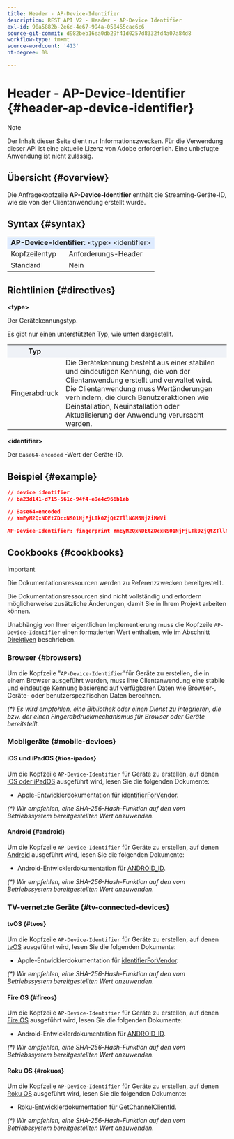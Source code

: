 ```yaml
---
title: Header - AP-Device-Identifier
description: REST API V2 - Header - AP-Device Identifier
exl-id: 90a5882b-2e6d-4e67-994a-050465cac6c6
source-git-commit: d982beb16ea0db29f41d0257d8332fd4a07a84d8
workflow-type: tm+mt
source-wordcount: '413'
ht-degree: 0%

---
```


# Header - AP-Device-Identifier {#header-ap-device-identifier}

>[!NOTE]
>
> Der Inhalt dieser Seite dient nur Informationszwecken. Für die Verwendung dieser API ist eine aktuelle Lizenz von Adobe erforderlich. Eine unbefugte Anwendung ist nicht zulässig.

## Übersicht {#overview}

Die Anfragekopfzeile <b>AP-Device-Identifier</b> enthält die Streaming-Geräte-ID, wie sie von der Clientanwendung erstellt wurde.

## Syntax {#syntax}

<table>
   <tr>
      <td style="background-color: #DEEBFF;" colspan="2"><b>AP-Device-Identifier</b>: &lt;type&gt; &lt;identifier&gt;</td>
   </tr>
   <tr>
      <td>Kopfzeilentyp</td>
      <td>Anforderungs-Header</td>
   </tr>
   <tr>
      <td>Standard</td>
      <td>Nein</td>
   </tr>
</table>

## Richtlinien {#directives}

<b>&lt;type></b>

Der Gerätekennungstyp.

Es gibt nur einen unterstützten Typ, wie unten dargestellt.

<table>
   <tr>
      <th style="background-color: #EFF2F7; width: 15%;">Typ</th>
      <th style="background-color: #EFF2F7;"></th>
   </tr>
   <tr>
      <td>Fingerabdruck</td>
      <td>
            Die Gerätekennung besteht aus einer stabilen und eindeutigen Kennung, die von der Clientanwendung erstellt und verwaltet wird.
            <br/>
            Die Clientanwendung muss Wertänderungen verhindern, die durch Benutzeraktionen wie Deinstallation, Neuinstallation oder Aktualisierung der Anwendung verursacht werden.
      </td>
   </tr>
</table>


<b>&lt;identifier></b>

Der `Base64-encoded` -Wert der Geräte-ID.

## Beispiel {#example}

```JSON
// device identifier
// ba23d141-d715-561c-94f4-e9e4c966b1eb

// Base64-encoded
// YmEyM2QxNDEtZDcxNS01NjFjLTk0ZjQtZTllNGM5NjZiMWVi

AP-Device-Identifier: fingerprint YmEyM2QxNDEtZDcxNS01NjFjLTk0ZjQtZTllNGM5NjZiMWVi
```

## Cookbooks {#cookbooks}

>[!IMPORTANT]
>
> Die Dokumentationsressourcen werden zu Referenzzwecken bereitgestellt.
>
> Die Dokumentationsressourcen sind nicht vollständig und erfordern möglicherweise zusätzliche Änderungen, damit Sie in Ihrem Projekt arbeiten können.
> 
> Unabhängig von Ihrer eigentlichen Implementierung muss die Kopfzeile `AP-Device-Identifier` einen formatierten Wert enthalten, wie im Abschnitt [Direktiven](#directives) beschrieben.

### Browser {#browsers}

Um die Kopfzeile &quot;`AP-Device-Identifier`&quot;für Geräte zu erstellen, die in einem Browser ausgeführt werden, muss Ihre Clientanwendung eine stabile und eindeutige Kennung basierend auf verfügbaren Daten wie Browser-, Geräte- oder benutzerspezifischen Daten berechnen.

_(*) Es wird empfohlen, eine Bibliothek oder einen Dienst zu integrieren, die bzw. der einen Fingerabdruckmechanismus für Browser oder Geräte bereitstellt._

### Mobilgeräte {#mobile-devices}

#### iOS und iPadOS {#ios-ipados}

Um die Kopfzeile `AP-Device-Identifier` für Geräte zu erstellen, auf denen [iOS oder iPadOS](https://developer.apple.com/documentation/ios-ipados-release-notes) ausgeführt wird, lesen Sie die folgenden Dokumente:

* Apple-Entwicklerdokumentation für [identifierForVendor](https://developer.apple.com/documentation/uikit/uidevice/1620059-identifierforvendor).

_(*) Wir empfehlen, eine SHA-256-Hash-Funktion auf den vom Betriebssystem bereitgestellten Wert anzuwenden._

#### Android {#android}

Um die Kopfzeile `AP-Device-Identifier` für Geräte zu erstellen, auf denen [Android](https://developer.android.com/about/versions) ausgeführt wird, lesen Sie die folgenden Dokumente:

* Android-Entwicklerdokumentation für [ANDROID_ID](https://developer.android.com/reference/android/provider/Settings.Secure#ANDROID_ID).

_(*) Wir empfehlen, eine SHA-256-Hash-Funktion auf den vom Betriebssystem bereitgestellten Wert anzuwenden._

### TV-vernetzte Geräte {#tv-connected-devices}

#### tvOS {#tvos}

Um die Kopfzeile `AP-Device-Identifier` für Geräte zu erstellen, auf denen [tvOS](https://developer.apple.com/documentation/tvos-release-notes) ausgeführt wird, lesen Sie die folgenden Dokumente:

* Apple-Entwicklerdokumentation für [identifierForVendor](https://developer.apple.com/documentation/uikit/uidevice/1620059-identifierforvendor).

_(*) Wir empfehlen, eine SHA-256-Hash-Funktion auf den vom Betriebssystem bereitgestellten Wert anzuwenden._

#### Fire OS {#fireos}

Um die Kopfzeile `AP-Device-Identifier` für Geräte zu erstellen, auf denen [Fire OS](https://developer.amazon.com/docs/fire-tv/fire-os-overview.html) ausgeführt wird, lesen Sie die folgenden Dokumente:

* Android-Entwicklerdokumentation für [ANDROID_ID](https://developer.android.com/reference/android/provider/Settings.Secure#ANDROID_ID).

_(*) Wir empfehlen, eine SHA-256-Hash-Funktion auf den vom Betriebssystem bereitgestellten Wert anzuwenden._

#### Roku OS {#rokuos}

Um die Kopfzeile `AP-Device-Identifier` für Geräte zu erstellen, auf denen [Roku OS](https://developer.roku.com/docs/developer-program/release-notes/roku-os-release-notes.md) ausgeführt wird, lesen Sie die folgenden Dokumente:

* Roku-Entwicklerdokumentation für [GetChannelClientId](https://developer.roku.com/docs/references/brightscript/interfaces/ifdeviceinfo.md#getchannelclientid-as-string).

_(*) Wir empfehlen, eine SHA-256-Hash-Funktion auf den vom Betriebssystem bereitgestellten Wert anzuwenden._
